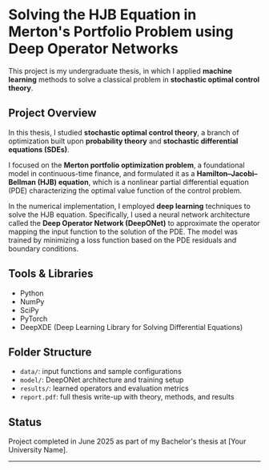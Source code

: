 # Solving the HJB Equation in Merton's Portfolio Problem using Deep Operator Networks

This project is my undergraduate thesis, in which I applied **machine learning** methods to solve a classical problem in **stochastic optimal control theory**.

## Project Overview

In this thesis, I studied **stochastic optimal control theory**, a branch of optimization built upon **probability theory** and **stochastic differential equations (SDEs)**. 

I focused on the **Merton portfolio optimization problem**, a foundational model in continuous-time finance, and formulated it as a **Hamilton–Jacobi–Bellman (HJB) equation**, which is a nonlinear partial differential equation (PDE) characterizing the optimal value function of the control problem.

In the numerical implementation, I employed **deep learning** techniques to solve the HJB equation. Specifically, I used a neural network architecture called the **Deep Operator Network (DeepONet)** to approximate the operator mapping the input function to the solution of the PDE. The model was trained by minimizing a loss function based on the PDE residuals and boundary conditions.

## Tools & Libraries

- Python  
- NumPy  
- SciPy  
- PyTorch  
- DeepXDE (Deep Learning Library for Solving Differential Equations)

## Folder Structure

- `data/`: input functions and sample configurations  
- `model/`: DeepONet architecture and training setup  
- `results/`: learned operators and evaluation metrics  
- `report.pdf`: full thesis write-up with theory, methods, and results  

## Status

Project completed in June 2025 as part of my Bachelor's thesis at [Your University Name].

---

